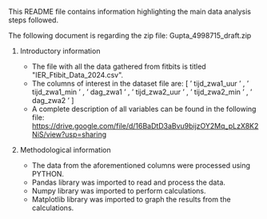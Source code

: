 This README file contains information highlighting the main data analysis steps followed.

The following document is regarding the zip file: Gupta_4998715_draft.zip


1. Introductory information
   - The file with all the data gathered from fitbits is titled "IER_Ftibit_Data_2024.csv".
   - The columns of interest in the dataset file are: [ ’ tijd_zwa1_uur ’ , ’ tijd_zwa1_min ’ , ’ dag_zwa1 ’ , ’ tijd_zwa2_uur ’ , ’ tijd_zwa2_min ’ , ’ dag_zwa2 ’ ]
   - A complete description of all variables can be found in the following file: https://drive.google.com/file/d/16BaDtD3aBvu9bijzOY2Mq_pLzX8K2NiS/view?usp=sharing

2. Methodological information
   - The data from the aforementioned columns were processed using PYTHON.
   - Pandas library was imported to read and process the data.
   - Numpy library was imported to perform calculations.
   - Matplotlib library was imported to graph the results from the calculations.
